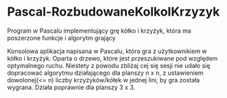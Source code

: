 # Pascal-RozbudowaneKolkoIKrzyzyk
Program w Pascalu implementujący grę kółko i krzyżyk, która ma poszerzone funkcje i algorytm grający

Konsolowa aplikacja napisana w Pascalu, która gra z użytkownikiem w kółko i krzyżyk. Oparta o drzewo, które jest przeszukiwane pod względem optymalnego ruchu. Niestety z powodu zbliżaj
cej się sesji nie udało się dopracować algorytmu działającego dla planszy n x n, z ustawieniem dowolonej(<= n) liczby krzyżyków/kółek w jednej lini, by gra została wygrana.
Działa poprawnie dla planszy 3 x 3.

